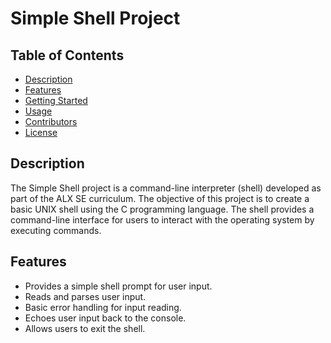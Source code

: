 # Simple Shell Project

## Table of Contents
- [Description](#description)
- [Features](#features)
- [Getting Started](#getting-started)
- [Usage](#usage)
- [Contributors](#contributors)
- [License](#license)

## Description
The Simple Shell project is a command-line interpreter (shell) developed as part of the ALX SE curriculum. The objective of this project is to create a basic UNIX shell using the C programming language. The shell provides a command-line interface for users to interact with the operating system by executing commands.

## Features
- Provides a simple shell prompt for user input.
- Reads and parses user input.
- Basic error handling for input reading.
- Echoes user input back to the console.
- Allows users to exit the shell.



